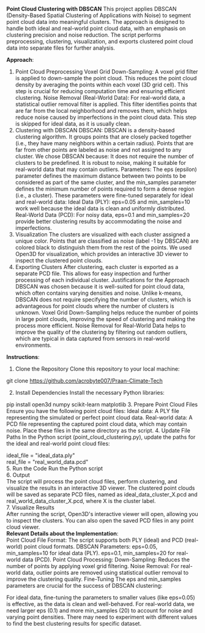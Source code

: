 **Point Cloud Clustering with DBSCAN**
This project applies DBSCAN (Density-Based Spatial Clustering of Applications with Noise) to segment point cloud data into meaningful clusters. The approach is designed to handle both ideal and real-world point cloud data, with an emphasis on clustering precision and noise reduction. The script performs preprocessing, clustering, visualization, and exports clustered point cloud data into separate files for further analysis.

**Approach**:
1. Point Cloud Preprocessing
Voxel Grid Down-Sampling: A voxel grid filter is applied to down-sample the point cloud. This reduces the point cloud density by averaging the points within each voxel (3D grid cell). This step is crucial for reducing computation time and ensuring efficient clustering.
Noise Removal (Real-World Data): For real-world data, a statistical outlier removal filter is applied. This filter identifies points that are far from the local neighborhood and removes them, which helps reduce noise caused by imperfections in the point cloud data. This step is skipped for ideal data, as it is usually clean.
2. Clustering with DBSCAN
DBSCAN: DBSCAN is a density-based clustering algorithm. It groups points that are closely packed together (i.e., they have many neighbors within a certain radius). Points that are far from other points are labeled as noise and not assigned to any cluster. We chose DBSCAN because:
It does not require the number of clusters to be predefined.
It is robust to noise, making it suitable for real-world data that may contain outliers.
Parameters: The eps (epsilon) parameter defines the maximum distance between two points to be considered as part of the same cluster, and the min_samples parameter defines the minimum number of points required to form a dense region (i.e., a cluster). These parameters were fine-tuned separately for ideal and real-world data:
Ideal Data (PLY): eps=0.05 and min_samples=10 work well because the ideal data is clean and uniformly distributed.
Real-World Data (PCD): For noisy data, eps=0.1 and min_samples=20 provide better clustering results by accommodating the noise and imperfections.
3. Visualization
The clusters are visualized with each cluster assigned a unique color. Points that are classified as noise (label -1 by DBSCAN) are colored black to distinguish them from the rest of the points.
We used Open3D for visualization, which provides an interactive 3D viewer to inspect the clustered point clouds.
4. Exporting Clusters
After clustering, each cluster is exported as a separate PCD file. This allows for easy inspection and further processing of each individual cluster.
Justifications for the Approach
DBSCAN was chosen because it is well-suited for point cloud data, which often contains varying densities and noise. Unlike k-means, DBSCAN does not require specifying the number of clusters, which is advantageous for point clouds where the number of clusters is unknown.
Voxel Grid Down-Sampling helps reduce the number of points in large point clouds, improving the speed of clustering and making the process more efficient.
Noise Removal for Real-World Data helps to improve the quality of the clustering by filtering out random outliers, which are typical in data captured from sensors in real-world environments.

**Instructions**:
<br>
1. Clone the Repository
Clone this repository to your local machine:


git clone https://github.com/acrobyte007/Praan-Climate-Tech

2. Install Dependencies
Install the necessary Python libraries:

pip install open3d numpy scikit-learn matplotlib
3. Prepare Point Cloud Files
Ensure you have the following point cloud files:
Ideal data: A PLY file representing the simulated or perfect point cloud data.
Real-world data: A PCD file representing the captured point cloud data, which may contain noise.
Place these files in the same directory as the script.
4. Update File Paths
In the Python script (point_cloud_clustering.py), update the paths for the ideal and real-world point cloud files:

ideal_file = "ideal_data.ply"   
real_file = "real_world_data.pcd"
<br>
5. Run the Code
Run the Python script
<br>
6. Output<br>
The script will process the point cloud files, perform clustering, and visualize the results in an interactive 3D viewer.
The clustered point clouds will be saved as separate PCD files, named as ideal_data_cluster_X.pcd and real_world_data_cluster_X.pcd, where X is the cluster label.
<br>7. Visualize Results<br>
After running the script, Open3D's interactive viewer will open, allowing you to inspect the clusters. You can also open the saved PCD files in any point cloud viewer.
<br>
**Relevant Details about the Implementation**:<br>
Point Cloud File Format: The script supports both PLY (ideal) and PCD (real-world) point cloud formats.
DBSCAN Parameters:
eps=0.05, min_samples=10 for ideal data (PLY).
eps=0.1, min_samples=20 for real-world data (PCD).
Point Cloud Processing:
Down-Sampling: Reduces the number of points by applying voxel grid filtering.
Noise Removal: For real-world data, outlier points are removed using statistical outlier removal to improve the clustering quality.
Fine-Tuning
The eps and min_samples parameters are crucial for the success of DBSCAN clustering:

For ideal data, fine-tuning the parameters to smaller values (like eps=0.05) is effective, as the data is clean and well-behaved.
For real-world data, we need larger eps (0.1) and more min_samples (20) to account for noise and varying point densities. There may need to experiment with different values to find the best clustering results for specific dataset.
